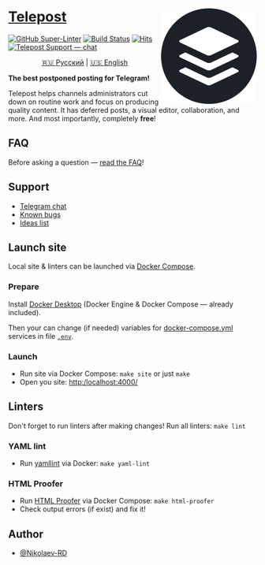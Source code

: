 # <a href="https://telepost.me/">Telepost</a> <img src="images/telepost_icon-194x194.png" alt="Telepost logo" align="right" />

[![GitHub Super-Linter](https://github.com/Telepost-me/telepost-me.github.io/workflows/Linters/badge.svg)](https://github.com/marketplace/actions/super-linter)
[![Build Status](https://travis-ci.com/Telepost-me/telepost-me.github.io.svg?branch=master)](https://travis-ci.com/Telepost-me/telepost-me.github.io)
[![Hits](https://hits.seeyoufarm.com/api/count/incr/badge.svg?url=https%3A%2F%2Fgithub.com%2FTelepost-me%2Ftelepost-me.github.io&count_bg=%2379C83D&title_bg=%23555555&icon=telegram.svg&icon_color=%23F5F5F5&title=hits&edge_flat=false)](https://hits.seeyoufarm.com)
[![Telepost Support — chat](https://shields.io/badge/Telepost-Чат-green?logo=telegram&style=social)](https://t.me/joinchat/Ypg01CdfpW5jNWFi)

<p align="center">
   <a href="README.md">🇷🇺 Русский</a> | <a href="README.en.md">🇺🇸 English</a>
</p>

**The best postponed posting for Telegram!**

Telepost helps channels administrators cut down on routine work and focus on producing quality content. It has deferred posts, a visual editor, collaboration, and more. And most importantly, completely **free**!

## FAQ

Before asking a question — [read the FAQ](https://telepost-me.github.io/faq)!

## Support

- [Telegram chat](https://t.me/joinchat/Ypg01CdfpW5jNWFi)
- [Known bugs](https://github.com/Telepost-me/support/issues?q=is%3Aissue+is%3Aopen+label%3Abug)
- [Ideas list](https://github.com/Telepost-me/support/issues?q=is%3Aissue+is%3Aopen+label%3Aidea)

## Launch site

Local site & linters can be launched via [Docker Compose](https://docs.docker.com/compose/).

### Prepare

Install [Docker Desktop](https://docs.docker.com/desktop/) (Docker Engine & Docker Compose — already included).

Then your can change (if needed) variables for [docker-compose.yml](./docker-compose.yml) services in file [`.env`](./.env).

### Launch

- Run site via Docker Compose: `make site` or just `make`
- Open you site: <http:/localhost:4000/>

## Linters

Don't forget to run linters after making changes! Run all linters: `make lint`

### YAML lint

- Run [yamllint](https://yamllint.readthedocs.io/en/stable/) via Docker: `make yaml-lint`

### HTML Proofer

- Run [HTML Proofer](https://github.com/gjtorikian/html-proofer) via Docker Compose: `make html-proofer`
- Check output errors (if exist) and fix it!

## Author

- [@Nikolaev-RD](https://github.com/nikolaev-rd)
